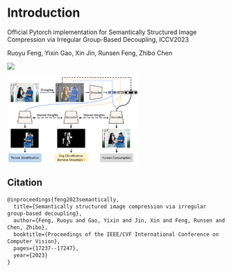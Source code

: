 # Introduction
Official Pytorch implementation for Semantically Structured Image Compression via Irregular Group-Based Decoupling, ICCV2023

Ruoyu Feng, Yixin Gao, Xin Jin, Runsen Feng, Zhibo Chen

<a href='https://arxiv.org/abs/2305.02586'><img src='https://img.shields.io/badge/Paper-Arxiv-red'></a>

<img src=figs/motivation.png width=60% />

 
## Citation
```
@inproceedings{feng2023semantically,
  title={Semantically structured image compression via irregular group-based decoupling},
  author={Feng, Ruoyu and Gao, Yixin and Jin, Xin and Feng, Runsen and Chen, Zhibo},
  booktitle={Proceedings of the IEEE/CVF International Conference on Computer Vision},
  pages={17237--17247},
  year={2023}
}
```
